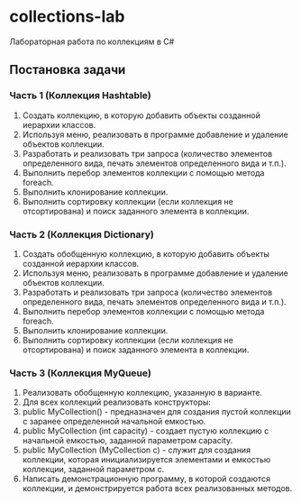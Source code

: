 # collections-lab
Лабораторная работа по коллекциям в C#

## Постановка задачи
### Часть 1 (Коллекция Hashtable)
1. Создать коллекцию, в которую добавить объекты созданной иерархии классов.
2. Используя меню, реализовать в программе добавление и удаление объектов коллекции.
3. Разработать и реализовать три запроса (количество элементов определенного вида, печать элементов определенного вида и т.п.).
4. Выполнить перебор элементов коллекции с помощью метода foreach. 
5. Выполнить клонирование коллекции.
6. Выполнить сортировку коллекции (если коллекция не отсортирована) и поиск заданного элемента в коллекции.
### Часть 2 (Коллекция Dictionary)
1. Создать обобщенную  коллекцию, в которую добавить объекты созданной иерархии классов.
2. Используя меню, реализовать в программе добавление и удаление объектов коллекции.
3. Разработать и реализовать три запроса (количество элементов определенного вида, печать элементов определенного вида и т.п.).
4. Выполнить перебор элементов коллекции с помощью метода foreach. 
5. Выполнить клонирование коллекции.
6. Выполнить сортировку коллекции (если коллекция не отсортирована) и поиск заданного элемента в коллекции.
### Часть 3 (Коллекция MyQueue)
1. Реализовать  обобщенную коллекцию, указанную в варианте. 
2. Для всех коллекций реализовать конструкторы:
3. public MyCollection() - предназначен для создания пустой коллекции с заранее определенной начальной емкостью.
4. public MyCollection (int capacity) - создает пустую коллекцию с начальной емкостью, заданной параметром capacity.
5. public MyCollection (MyCollection c) - служит для создания коллекции, которая инициализируется элементами и емкостью коллекции, заданной параметром с.
6. Написать демонстрационную программу, в которой создаются коллекции, и демонстрируется работа всех реализованных методов.
